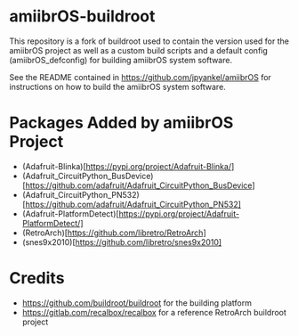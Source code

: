 # amiibrOS-buildroot
This repository is a fork of buildroot used to contain the version used for the
amiibrOS project as well as a custom build scripts and a default config
(amiibrOS_defconfig) for building amiibrOS system software.

See the README contained in https://github.com/jpyankel/amiibrOS for
instructions on how to build the amiibrOS system software.

# Packages Added by amiibrOS Project
* (Adafruit-Blinka)[https://pypi.org/project/Adafruit-Blinka/]
* (Adafruit_CircuitPython_BusDevice)[https://github.com/adafruit/Adafruit_CircuitPython_BusDevice]
* (Adafruit_CircuitPython_PN532)[https://github.com/adafruit/Adafruit_CircuitPython_PN532]
* (Adafruit-PlatformDetect)[https://pypi.org/project/Adafruit-PlatformDetect/]
* (RetroArch)[https://github.com/libretro/RetroArch]
* (snes9x2010)[https://github.com/libretro/snes9x2010]

# Credits
* https://github.com/buildroot/buildroot for the building platform
* https://gitlab.com/recalbox/recalbox for a reference RetroArch buildroot
  project
